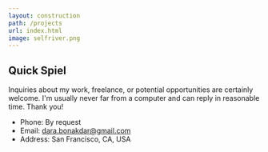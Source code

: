 ```yaml
---
layout: construction
path: /projects
url: index.html
image: selfriver.png
---
```


## Quick Spiel
Inquiries about my work, freelance, or potential opportunities are certainly welcome.  I'm usually never far from a computer and can reply in reasonable time.  Thank you!

* Phone: By request
* Email: dara.bonakdar@gmail.com
* Address: San Francisco, CA, USA
